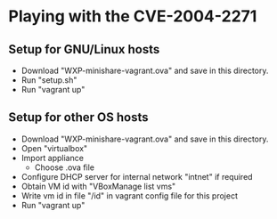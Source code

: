Playing with the CVE-2004-2271
==============================


Setup for GNU/Linux hosts
-------------------------

- Download "WXP-minishare-vagrant.ova" and save in this directory.
- Run "setup.sh"
- Run "vagrant up"


Setup for other OS hosts
------------------------

- Download "WXP-minishare-vagrant.ova" and save in this directory.
- Open "virtualbox"
- Import appliance
  - Choose .ova file
- Configure DHCP server for internal network "intnet" if required
- Obtain VM id with "VBoxManage list vms"
- Write vm id in file "/id" in vagrant config file for this project
- Run "vagrant up"
